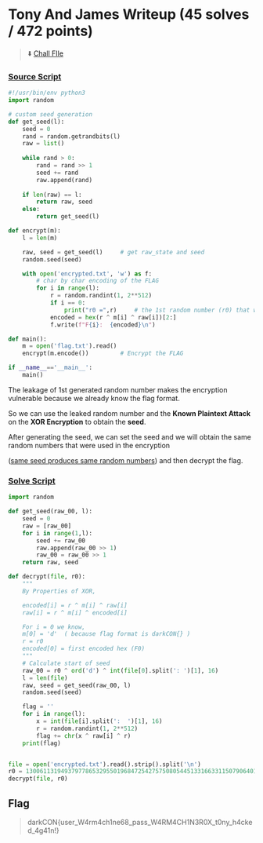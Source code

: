 # Tony And James Writeup (45 solves / 472 points)
> :arrow_down: [Chall FIle](https://github.com/r3yc0n1c/CTF-Writeups/raw/main/2021/darkCON-2021/Crypto/Tony%20And%20James/dist/Tony%20And%20James.zip)

### [Source Script](dist/src.py)
```py
#!/usr/bin/env python3
import random

# custom seed generation
def get_seed(l):
	seed = 0
	rand = random.getrandbits(l)
	raw = list()
	
	while rand > 0:
		rand = rand >> 1
		seed += rand
		raw.append(rand)
	
	if len(raw) == l:
		return raw, seed
	else:
		return get_seed(l)

def encrypt(m):
	l = len(m)

	raw, seed = get_seed(l)		# get raw_state and seed
	random.seed(seed)

	with open('encrypted.txt', 'w') as f:
		# char by char encoding of the FLAG
		for i in range(l):
			r = random.randint(1, 2**512)
			if i == 0:
				print("r0 =",r)     # the 1st random number (r0) that we have
			encoded = hex(r ^ m[i] ^ raw[i])[2:]
			f.write(f"F{i}:  {encoded}\n")

def main():
	m = open('flag.txt').read()
	encrypt(m.encode())			# Encrypt the FLAG

if __name__=='__main__':
	main()
```

The leakage of 1st generated random number makes the encryption vulnerable because we already know the flag format.

So we can use the leaked random number and the **Known Plaintext Attack** on the **XOR Encryption** to obtain the **seed**.

After generating the seed, we can set the seed and we will obtain the same random numbers that were used in the encryption 

([same seed produces same random numbers](https://stackoverflow.com/questions/22639587/random-seed-what-does-it-do#answer-22639752))
and then decrypt the flag.

### [Solve Script](sol/apex.py)
```py
import random

def get_seed(raw_00, l):
	seed = 0
	raw = [raw_00]
	for i in range(1,l):
		seed += raw_00
		raw.append(raw_00 >> 1)
		raw_00 = raw_00 >> 1
	return raw, seed

def decrypt(file, r0):
	"""
	By Properties of XOR,

	encoded[i] = r ^ m[i] ^ raw[i]
	raw[i] = r ^ m[i] ^ encoded[i]

	For i = 0 we know,
	m[0] = 'd'  ( because flag format is darkCON{} )
	r = r0
	encoded[0] = first encoded hex (F0)
	"""
	# Calculate start of seed
	raw_00 = r0 ^ ord('d') ^ int(file[0].split(': ')[1], 16)
	l = len(file)
	raw, seed = get_seed(raw_00, l)
	random.seed(seed)

	flag = ''
	for i in range(l):
		x = int(file[i].split(':  ')[1], 16)
		r = random.randint(1, 2**512)
		flag += chr(x ^ raw[i] ^ r)
	print(flag)


file = open('encrypted.txt').read().strip().split('\n')
r0 = 13006113194937977865329550196847254275750805445133166331150790640161443707848964445638439062364681023973459358767889599334590592762861309365461149844507558
decrypt(file, r0)
```

## Flag
> darkCON{user_W4rm4ch1ne68_pass_W4RM4CH1N3R0X_t0ny_h4cked_4g41n!}
